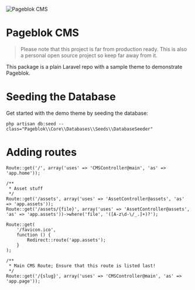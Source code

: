 ![Pageblok CMS][pageblok-logo]

# Pageblok CMS

> Please note that this project is far from production ready.
> This is also a personal open source project so keep far away from it.

This package is a plain Laravel repo with a sample theme to demonstrate Pageblok.

# Seeding the Database

Get started with the demo theme by seeding the database:

    php artisan db:seed --class="Pageblok\\Core\\Databases\\Seeds\\DatabaseSeeder"

# Adding routes

    
    Route::get('/', array('uses' => 'CMSController@main', 'as' => 'app.home'));
    
    /**
     * Asset stuff
     */
    Route::get('/assets', array('uses' => 'AssetController@assets', 'as' => 'app.assets'));
    Route::get('/assets/{file}', array('uses' => 'AssetController@assets', 'as' => 'app.assets'))->where('file', '([A-z\d-\/_.]+)?');
    
    Route::get(
        '/favicon.ico',
        function () {
            Redirect::route('app.assets');
        }
    );
    
    /**
     * Main CMS Route; Ensure that this route is listed last!
     */
    Route::get('/{slug}', array('uses' => 'CMSController@main', 'as' => 'app.page'));






[pageblok-logo]: http://www.webworker.nl/packages/adis-me/pageblok/img/pageblok-logo-100.png "Pageblok CMS"